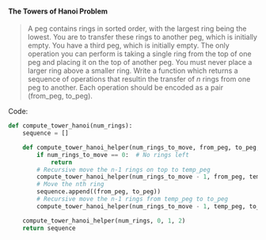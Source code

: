 #### The Towers of Hanoi Problem

> A peg contains rings in sorted order, with the largest ring being the lowest. You are to transfer these rings to another peg, which is initially empty. You have a third peg, which is initially empty. The only operation you can perform is taking a single ring from the top of one peg and placing it on the top of another peg. You must never place a larger ring above a smaller ring. Write a function which returns a sequence of operations that resultin the transfer of _n_ rings from one peg to another. Each operation should be encoded as a pair \(from\_peg, to\_peg\).

Code:

```py
def compute_tower_hanoi(num_rings):
    sequence = []

    def compute_tower_hanoi_helper(num_rings_to_move, from_peg, to_peg, temp_peg):
        if num_rings_to_move == 0:  # No rings left
            return
        # Recursive move the n-1 rings on top to temp_peg
        compute_tower_hanoi_helper(num_rings_to_move - 1, from_peg, temp_peg, to_peg)
        # Move the nth ring
        sequence.append((from_peg, to_peg))
        # Recursive move the n-1 rings from temp_peg to to_peg
        compute_tower_hanoi_helper(num_rings_to_move - 1, temp_peg, to_peg, from_peg)

    compute_tower_hanoi_helper(num_rings, 0, 1, 2)
    return sequence
```



